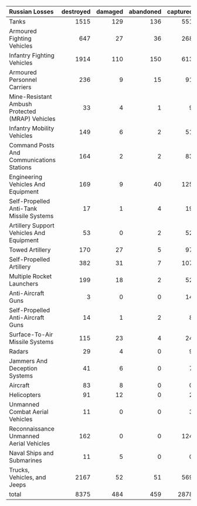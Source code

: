 | Russian Losses                                   |   destroyed |   damaged |   abandoned |   captured |   total |
|:-------------------------------------------------|------------:|----------:|------------:|-----------:|--------:|
| Tanks                                            |        1515 |       129 |         136 |        551 |    2331 |
| Armoured Fighting Vehicles                       |         647 |        27 |          36 |        268 |     978 |
| Infantry Fighting Vehicles                       |        1914 |       110 |         150 |        613 |    2787 |
| Armoured Personnel Carriers                      |         236 |         9 |          15 |         91 |     351 |
| Mine-Resistant Ambush Protected  (MRAP) Vehicles |          33 |         4 |           1 |          9 |      47 |
| Infantry Mobility Vehicles                       |         149 |         6 |           2 |         51 |     208 |
| Command Posts And Communications Stations        |         164 |         2 |           2 |         83 |     251 |
| Engineering Vehicles And Equipment               |         169 |         9 |          40 |        125 |     343 |
| Self-Propelled Anti-Tank Missile Systems         |          17 |         1 |           4 |         19 |      41 |
| Artillery Support Vehicles And Equipment         |          53 |         0 |           2 |         52 |     107 |
| Towed Artillery                                  |         170 |        27 |           5 |         97 |     299 |
| Self-Propelled Artillery                         |         382 |        31 |           7 |        107 |     527 |
| Multiple Rocket Launchers                        |         199 |        18 |           2 |         52 |     271 |
| Anti-Aircraft Guns                               |           3 |         0 |           0 |         14 |      17 |
| Self-Propelled Anti-Aircraft Guns                |          14 |         1 |           2 |          8 |      25 |
| Surface-To-Air Missile Systems                   |         115 |        23 |           4 |         24 |     166 |
| Radars                                           |          29 |         4 |           0 |          9 |      42 |
| Jammers And Deception Systems                    |          41 |         6 |           0 |          7 |      54 |
| Aircraft                                         |          83 |         8 |           0 |          0 |      91 |
| Helicopters                                      |          91 |        12 |           0 |          2 |     105 |
| Unmanned Combat Aerial Vehicles                  |          11 |         0 |           0 |          3 |      14 |
| Reconnaissance Unmanned Aerial Vehicles          |         162 |         0 |           0 |        124 |     286 |
| Naval Ships and Submarines                       |          11 |         5 |           0 |          0 |      16 |
| Trucks, Vehicles, and Jeeps                      |        2167 |        52 |          51 |        569 |    2839 |
| total                                            |        8375 |       484 |         459 |       2878 |   12196 |